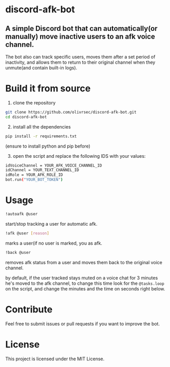 # discord-afk-bot

## A simple Discord bot that can automatically(or manually) move inactive users to an afk voice channel. 
The bot also can track specific users, moves them after a set period of inactivity, and allows them to return to their original channel when they unmute(and contain built-in logs).

# Build it from source
1. clone the repository

```bash
git clone https://github.com/olivrsec/discord-afk-bot.git
cd discord-afk-bot
```
2. install all the dependencies

```bash
pip install -r requirements.txt
```
(ensure to install python and pip before)

3. open the script and replace the following IDS with your values:

```bash
idVoiceChannel = YOUR_AFK_VOICE_CHANNEL_ID
idChannel = YOUR_TEXT_CHANNEL_ID
idRole = YOUR_AFK_ROLE_ID
bot.run("YOUR_BOT_TOKEN")
```

# Usage
```bash
!autoafk @user
``` 
start/stop tracking a user for automatic afk.

```bash
!afk @user [reason]
```
marks a user(if no user is marked, you  as afk.
```bash
!back @user
```
removes afk status from a user and moves them back to the original voice channel.

by default, if the user tracked stays muted on a voice chat for 3 minutes he's moved to the afk channel, to change this time look for the `@tasks.loop` on the script, and change the minutes and the time on seconds right below.

# Contribute
Feel free to submit issues or pull requests if you want to improve the bot.

# License
This project is licensed under the MIT License.
